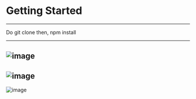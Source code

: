 # Getting Started
---
Do git clone 
then, npm install

---
![image](https://user-images.githubusercontent.com/68097369/140485724-ff139c63-a2f4-415f-bd9f-9f070ee3decc.png) </br>
---
![image](https://user-images.githubusercontent.com/68097369/140485888-cc3024a6-971b-4400-989d-3454cdcb326c.png) </br>
---
![image](https://user-images.githubusercontent.com/68097369/140486103-2b4908cb-83d9-4e5d-867f-8948445c83c3.png) </br>



